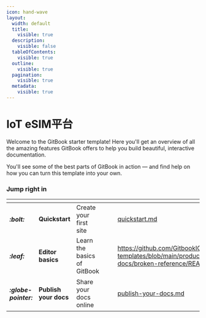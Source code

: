 ```yaml
---
icon: hand-wave
layout:
  width: default
  title:
    visible: true
  description:
    visible: false
  tableOfContents:
    visible: true
  outline:
    visible: true
  pagination:
    visible: true
  metadata:
    visible: true
---
```


# IoT eSIM平台

Welcome to the GitBook starter template! Here you'll get an overview of all the amazing features GitBook offers to help you build beautiful, interactive documentation.

You'll see some of the best parts of GitBook in action — and find help on how you can turn this template into your own.

### Jump right in

<table data-view="cards"><thead><tr><th></th><th></th><th></th><th data-hidden data-card-cover data-type="files"></th><th data-hidden></th><th data-hidden data-card-target data-type="content-ref"></th></tr></thead><tbody><tr><td><h4><i class="fa-bolt">:bolt:</i></h4></td><td><strong>Quickstart</strong></td><td>Create your first site</td><td></td><td></td><td><a href="getting-started-zh/quickstart.md">quickstart.md</a></td></tr><tr><td><h4><i class="fa-leaf">:leaf:</i></h4></td><td><strong>Editor basics</strong></td><td>Learn the basics of GitBook</td><td></td><td></td><td><a href="https://github.com/GitbookIO/gitbook-templates/blob/main/product-docs/broken-reference/README.md">https://github.com/GitbookIO/gitbook-templates/blob/main/product-docs/broken-reference/README.md</a></td></tr><tr><td><h4><i class="fa-globe-pointer">:globe-pointer:</i></h4></td><td><strong>Publish your docs</strong></td><td>Share your docs online</td><td></td><td></td><td><a href="getting-started-zh/publish-your-docs.md">publish-your-docs.md</a></td></tr></tbody></table>
